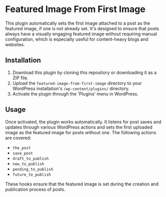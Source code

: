 # Featured Image From First Image

This plugin automatically sets the first image attached to a post as the featured image, if one is not already set. It's designed to ensure that posts always have a visually engaging featured image without requiring manual configuration, which is especially useful for content-heavy blogs and websites.

## Installation

1. Download this plugin by cloning this repository or downloading it as a ZIP file.
2. Upload the `featured-image-from-first-image` directory to your WordPress installation's `/wp-content/plugins/` directory.
3. Activate the plugin through the 'Plugins' menu in WordPress.

## Usage

Once activated, the plugin works automatically. It listens for post saves and updates through various WordPress actions and sets the first uploaded image as the featured image for posts without one. The following actions are covered:

- `the_post`
- `save_post`
- `draft_to_publish`
- `new_to_publish`
- `pending_to_publish`
- `future_to_publish`

These hooks ensure that the featured image is set during the creation and publication process of posts.
